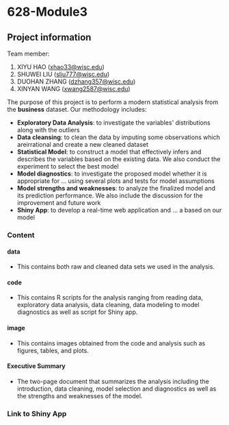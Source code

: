 # 628-Module3
## Project information

Team member:
1. XIYU HAO (xhao33@wisc.edu)
2. SHUWEI LIU (sliu777@wisc.edu)
3. DUOHAN ZHANG (dzhang357@wisc.edu)
4. XINYAN WANG (xwang2587@wisc.edu)

The purpose of this project is to perform a modern statistical analysis from the **business** dataset. Our methodology includes:
- **Exploratory Data Analysis**: to investigate the variables' distributions along with the outliers
- **Data cleansing**: to clean the data by imputing some observations which areirrational and create a new cleaned dataset
- **Statistical Model**: to construct a model that effectively infers and describes the variables based on the existing data. We also conduct the experiment to select the best model
- **Model diagnostics**: to investigate the proposed model whether it is appropriate for ... using several plots and tests for model assumptions
- **Model strengths and weaknesses**: to analyze the finalized model and its prediction performance. We also include the discussion for the improvement and future work
- **Shiny App**: to develop a real-time web application and ... a based on our model

### Content
#### data
- This contains both raw and cleaned data sets we used in the analysis.

#### code
- This contains R scripts for the analysis ranging from reading data, exploratory data analysis, data cleaning, data modeling to model diagnostics as well as script for Shiny app.

#### image
- This contains images obtained from the code and analysis such as figures, tables, and plots.

#### Executive Summary
- The two-page document that summarizes the analysis including the introduction, data cleaning, model selection and diagnostics as well as the strengths and weaknesses of the model.

### Link to Shiny App
